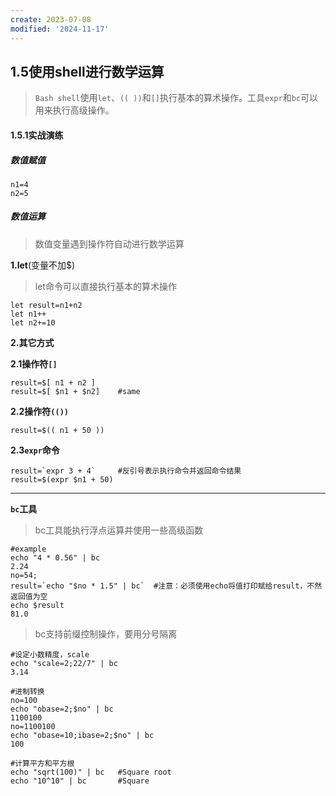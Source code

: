 ```yaml
---
create: 2023-07-08
modified: '2024-11-17'
---
```


## 1.5使用shell进行数学运算

> `Bash shell`使用`let`、`(( ))`和`[]`执行基本的算术操作。工具`expr`和`bc`可以用来执行高级操作。

#### 1.5.1实战演练

##### 数值赋值

```shell
n1=4
n2=5
```

##### 数值运算

> 数值变量遇到操作符自动进行数学运算

**1.let**(变量不加$)

> let命令可以直接执行基本的算术操作

```shell
let result=n1+n2
let n1++
let n2+=10
```

**2.其它方式**

**2.1操作符`[]`**

```shell
result=$[ n1 + n2 ]
result=$[ $n1 + $n2]	#same
```

**2.2操作符`(())`**

```shell
result=$(( n1 + 50 ))
```

**2.3`expr`命令**

```shell
result=`expr 3 + 4`		#反引号表示执行命令并返回命令结果
result=$(expr $n1 + 50)
```

---

**`bc`工具**

> bc工具能执行浮点运算并使用一些高级函数

```shell
#example
echo "4 * 0.56" | bc 	
2.24 
no=54; 
result=`echo "$no * 1.5" | bc` 	#注意：必须使用echo将值打印赋给result，不然返回值为空
echo $result 
81.0
```

> bc支持前缀控制操作，要用分号隔离

```shell
#设定小数精度，scale
echo "scale=2;22/7" | bc 
3.14

#进制转换
no=100 
echo "obase=2;$no" | bc 
1100100 
no=1100100 
echo "obase=10;ibase=2;$no" | bc 
100

#计算平方和平方根
echo "sqrt(100)" | bc 	#Square root 
echo "10^10" | bc 		#Square
```